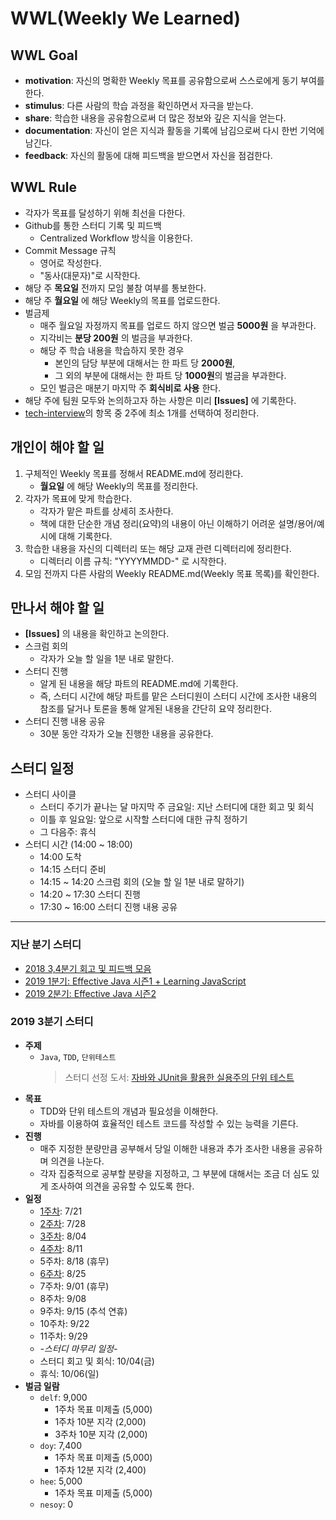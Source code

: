 # WWL(Weekly We Learned)

## WWL Goal
- **motivation**: 자신의 명확한 Weekly 목표를 공유함으로써 스스로에게 동기 부여를 한다.
- **stimulus**: 다른 사람의 학습 과정을 확인하면서 자극을 받는다.
- **share**: 학습한 내용을 공유함으로써 더 많은 정보와 깊은 지식을 얻는다.
- **documentation**: 자신이 얻은 지식과 활동을 기록에 남김으로써 다시 한번 기억에 남긴다.
- **feedback**: 자신의 활동에 대해 피드백을 받으면서 자신을 점검한다.

## WWL Rule
- 각자가 목표를 달성하기 위해 최선을 다한다.
- Github를 통한 스터디 기록 및 피드백
  - Centralized Workflow 방식을 이용한다.
- Commit Message 규칙
  - 영어로 작성한다.
  - "동사(대문자)"로 시작한다.
- 해당 주 **목요일** 전까지 모임 불참 여부를 통보한다.
- 해당 주 **월요일** 에 해당 Weekly의 목표를 업로드한다.
- 벌금제
  - 매주 월요일 자정까지 목표를 업로드 하지 않으면 벌금 **5000원** 을 부과한다.
  - 지각비는 **분당 200원** 의 벌금을 부과한다.
  - 해당 주 학습 내용을 학습하지 못한 경우
    - 본인의 담당 부분에 대해서는 한 파트 당 **2000원**,
    - 그 외의 부분에 대해서는 한 파트 당 **1000원**의 벌금을 부과한다.
  - 모인 벌금은 매분기 마지막 주 **회식비로 사용** 한다.
- 해당 주에 팀원 모두와 논의하고자 하는 사항은 미리 **[Issues]** 에 기록한다.
- [tech-interview](https://github.com/WeareSoft/tech-interview)의 항목 중 2주에 최소 1개를 선택하여 정리한다.

## 개인이 해야 할 일
1. 구체적인 Weekly 목표를 정해서 README.md에 정리한다.
    - **월요일** 에 해당 Weekly의 목표를 정리한다.
2. 각자가 목표에 맞게 학습한다.
    - 각자가 맡은 파트를 상세히 조사한다.
    - 책에 대한 단순한 개념 정리(요약)의 내용이 아닌 이해하기 어려운 설명/용어/예시에 대해 기록한다.
3. 학습한 내용을 자신의 디렉터리 또는 해당 교재 관련 디렉터리에 정리한다.
    - 디렉터리 이름 규칙: "YYYYMMDD-" 로 시작한다.
4. 모임 전까지 다른 사람의 Weekly README.md(Weekly 목표 목록)를 확인한다.

## 만나서 해야 할 일
- **[Issues]** 의 내용을 확인하고 논의한다.
- 스크럼 회의
  - 각자가 오늘 할 일을 1분 내로 말한다.
- 스터디 진행
  - 알게 된 내용을 해당 파트의 README.md에 기록한다.
  - 즉, 스터디 시간에 해당 파트를 맡은 스터디원이 스터디 시간에 조사한 내용의 참조를 달거나 토론을 통해 알게된 내용을 간단히 요약 정리한다.
- 스터디 진행 내용 공유
  - 30분 동안 각자가 오늘 진행한 내용을 공유한다.

## 스터디 일정
- 스터디 사이클
  - 스터디 주기가 끝나는 달 마지막 주 금요일: 지난 스터디에 대한 회고 및 회식
  - 이틀 후 일요일: 앞으로 시작할 스터디에 대한 규칙 정하기
  - 그 다음주: 휴식
- 스터디 시간 (14:00 ~ 18:00)
  - 14:00 도착
  - 14:15 스터디 준비
  - 14:15 ~ 14:20 스크럼 회의 (오늘 할 일 1분 내로 말하기)
  - 14:20 ~ 17:30 스터디 진행
  - 17:30 ~ 16:00 스터디 진행 내용 공유

---
### 지난 분기 스터디
- [2018 3,4분기 회고 및 피드백 모음](/feedback/2018/2018-total-feedback.md)
- [2019 1분기: Effective Java 시즌1 + Learning JavaScript](/feedback/2019/2019-1.md)
- [2019 2분기: Effective Java 시즌2](/feedback/2019/2019-2.md)

### 2019 3분기 스터디
- **주제**
  - `Java`, `TDD`, `단위테스트`
    > 스터디 선정 도서: [자바와 JUnit을 활용한 실용주의 단위 테스트](/UnitTest/README.md)
- **목표**
  - TDD와 단위 테스트의 개념과 필요성을 이해한다.
  - 자바를 이용하여 효율적인 테스트 코드를 작성할 수 있는 능력을 기른다.
- **진행**
  - 매주 지정한 분량만큼 공부해서 당일 이해한 내용과 추가 조사한 내용을 공유하며 의견을 나눈다.
  - 각자 집중적으로 공부할 분량을 지정하고, 그 부분에 대해서는 조금 더 심도 있게 조사하여 의견을 공유할 수 있도록 한다.
- **일정**
  - [1주차](./UnitTest/study-log/ut-week-01.md): 7/21
  - [2주차](./UnitTest/study-log/ut-week-02.md): 7/28
  - [3주차](./UnitTest/study-log/ut-week-03.md): 8/04
  - [4주차](./UnitTest/study-log/ut-week-04.md): 8/11
  - 5주차: 8/18 (휴무)
  - [6주차](./UnitTest/study-log/ut-week-06.md): 8/25
  - 7주차: 9/01 (휴무)
  - 8주차: 9/08
  - 9주차: 9/15 (추석 연휴)
  - 10주차: 9/22
  - 11주차: 9/29
  - *-스터디 마무리 일정-*
  - 스터디 회고 및 회식: 10/04(금)
  - 휴식: 10/06(일)
- **벌금 일람**
  - `delf`: 9,000
    - 1주차 목표 미제출 (5,000)
    - 1주차 10분 지각 (2,000)
    - 3주차 10분 지각 (2,000)
  - `doy`: 7,400
    - 1주차 목표 미제출 (5,000)
    - 1주차 12분 지각 (2,400)
  - `hee`: 5,000
    - 1주차 목표 미제출 (5,000)
  - `nesoy`: 0
